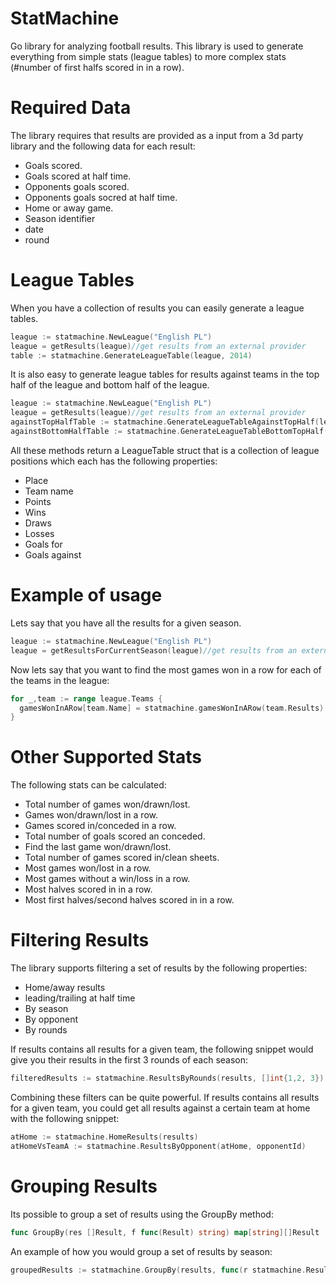 StatMachine
===========

Go library for analyzing football results. This library is used to generate everything from simple stats (league tables) to
more complex stats (#number of first halfs scored in in a row). 

# Required Data #
The library requires that results are provided as a input from a 3d party library and the following data for each result:
- Goals scored.
- Goals scored at half time.
- Opponents goals scored.
- Opponents goals socred at half time.
- Home or away game.
- Season identifier 
- date
- round

# League Tables #
When you have a collection of results you can easily generate a league tables.

```go
league := statmachine.NewLeague("English PL")
league = getResults(league)//get results from an external provider
table := statmachine.GenerateLeagueTable(league, 2014)
```
It is also easy to generate league tables for results against teams in the top half of the league
and bottom half of the league.

```go
league := statmachine.NewLeague("English PL")
league = getResults(league)//get results from an external provider
againstTopHalfTable := statmachine.GenerateLeagueTableAgainstTopHalf(league, 2014)
againstBottomHalfTable := statmachine.GenerateLeagueTableBottomTopHalf(league, 2014)
```

All these methods return a LeagueTable struct that is a collection of league positions which each has the following properties:
- Place
- Team name
- Points
- Wins
- Draws
- Losses
- Goals for
- Goals against

# Example of usage #
Lets say that you have all the results for a given season.

```go
league := statmachine.NewLeague("English PL")
league = getResultsForCurrentSeason(league)//get results from an external provider
```

Now lets say that you want to find the most games won in a row for each of the teams in the league:

```go
for _,team := range league.Teams {
  gamesWonInARow[team.Name] = statmachine.gamesWonInARow(team.Results)
}
```

# Other Supported Stats #

The following stats can be calculated:

- Total number of games won/drawn/lost.
- Games won/drawn/lost in a row.
- Games scored in/conceded in a row.
- Total number of goals scored an conceded.
- Find the last game won/drawn/lost.
- Total number of games scored in/clean sheets.
- Most games won/lost in a row.
- Most games without a win/loss in a row.
- Most halves scored in in a row.
- Most first halves/second halves scored in in a row.


# Filtering Results #
The library supports filtering a set of results by the following properties:
- Home/away results
- leading/trailing at half time
- By season
- By opponent
- By rounds

If results contains all results for a given team, the following snippet
would give you their results in the first 3 rounds of each season:

```go
filteredResults := statmachine.ResultsByRounds(results, []int{1,2, 3})
```
Combining these filters can be quite powerful. If results
contains all results for a given team, you could get all results against a
certain team at home with the following snippet:

```go
atHome := statmachine.HomeResults(results)
atHomeVsTeamA := statmachine.ResultsByOpponent(atHome, opponentId)
```

# Grouping Results #
Its possible to group a set of results using the GroupBy method:

```go
func GroupBy(res []Result, f func(Result) string) map[string][]Result
```

An example of how you would group a set of results by season:

```go
groupedResults := statmachine.GroupBy(results, func(r statmachine.Result)string{return strconv.Itoa(r.SeasonId())})
```
